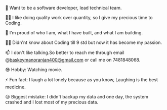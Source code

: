 🔭 Want to be a software developer, lead technical team.

🕵️‍♀️ I like doing quality work over quantity, so I give my precious time to Coding.

🧸 I'm proud of who I am, what I have built, and what I am building.

🧑‍💻 Didn'nt know about Coding till 9 std but now it has become my passion.

📫 I don't like talking.So better to reach me through email @baskeymanoranjan400@gmail.com or call me on 7481848068.

😎 Hobby: Watching movie.

⚡ Fun fact: I laugh a lot lonely because as you know, Laughing is the best medicine.

😢 Biggest mistake: I didn't backup my data and one day, the system crashed and I lost most of my precious data.
